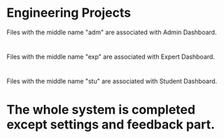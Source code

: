 # Engineering Projects

Files with the middle name "adm" are associated with Admin Dashboard. 
#
Files with the middle name "exp" are associated with Expert Dashboard. 
#
Files with the middle name "stu" are associated with Student Dashboard. 
#
#
#
# The whole system is completed except settings and feedback part.
